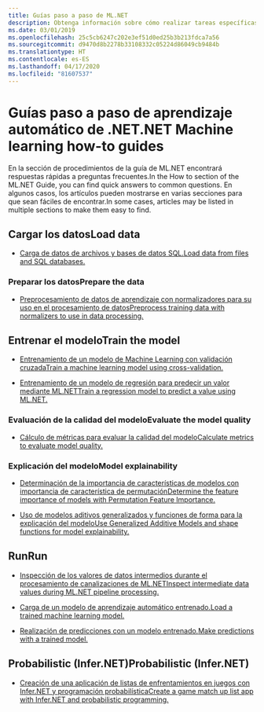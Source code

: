 ```yaml
---
title: Guías paso a paso de ML.NET
description: Obtenga información sobre cómo realizar tareas específicas para ayudarle con la creación de soluciones de IA personalizadas y la integración de Machine Learning en sus aplicaciones .NET.
ms.date: 03/01/2019
ms.openlocfilehash: 25c5cb6247c202e3ef51d0ed25b3b213fdca7a56
ms.sourcegitcommit: d9470d8b2278b33108332c05224d86049cb9484b
ms.translationtype: HT
ms.contentlocale: es-ES
ms.lasthandoff: 04/17/2020
ms.locfileid: "81607537"
---
```

# <a name="net-machine-learning-how-to-guides"></a><span data-ttu-id="2f015-103">Guías paso a paso de aprendizaje automático de .NET</span><span class="sxs-lookup"><span data-stu-id="2f015-103">.NET Machine learning how-to guides</span></span>

<span data-ttu-id="2f015-104">En la sección de procedimientos de la guía de ML.NET encontrará respuestas rápidas a preguntas frecuentes.</span><span class="sxs-lookup"><span data-stu-id="2f015-104">In the How to section of the ML.NET Guide, you can find quick answers to common questions.</span></span> <span data-ttu-id="2f015-105">En algunos casos, los artículos pueden mostrarse en varias secciones para que sean fáciles de encontrar.</span><span class="sxs-lookup"><span data-stu-id="2f015-105">In some cases, articles may be listed in multiple sections to make them easy to find.</span></span>

## <a name="load-data"></a><span data-ttu-id="2f015-106">Cargar los datos</span><span class="sxs-lookup"><span data-stu-id="2f015-106">Load data</span></span>

* [<span data-ttu-id="2f015-107">Carga de datos de archivos y bases de datos SQL.</span><span class="sxs-lookup"><span data-stu-id="2f015-107">Load data from files and SQL databases.</span></span>](load-data-ml-net.md)

### <a name="prepare-the-data"></a><span data-ttu-id="2f015-108">Preparar los datos</span><span class="sxs-lookup"><span data-stu-id="2f015-108">Prepare the data</span></span>

* [<span data-ttu-id="2f015-109">Preprocesamiento de datos de aprendizaje con normalizadores para su uso en el procesamiento de datos</span><span class="sxs-lookup"><span data-stu-id="2f015-109">Preprocess training data with normalizers to use in data processing.</span></span>](prepare-data-ml-net.md)

## <a name="train-the-model"></a><span data-ttu-id="2f015-110">Entrenar el modelo</span><span class="sxs-lookup"><span data-stu-id="2f015-110">Train the model</span></span>

* [<span data-ttu-id="2f015-111">Entrenamiento de un modelo de Machine Learning con validación cruzada</span><span class="sxs-lookup"><span data-stu-id="2f015-111">Train a machine learning model using cross-validation.</span></span>](train-machine-learning-model-cross-validation-ml-net.md)

* [<span data-ttu-id="2f015-112">Entrenamiento de un modelo de regresión para predecir un valor mediante ML.NET</span><span class="sxs-lookup"><span data-stu-id="2f015-112">Train a regression model to predict a value using ML.NET.</span></span>](train-machine-learning-model-ml-net.md)

### <a name="evaluate-the-model-quality"></a><span data-ttu-id="2f015-113">Evaluación de la calidad del modelo</span><span class="sxs-lookup"><span data-stu-id="2f015-113">Evaluate the model quality</span></span>

* [<span data-ttu-id="2f015-114">Cálculo de métricas para evaluar la calidad del modelo</span><span class="sxs-lookup"><span data-stu-id="2f015-114">Calculate metrics to evaluate model quality.</span></span>](verify-model-quality-ml-net.md)

### <a name="model-explainability"></a><span data-ttu-id="2f015-115">Explicación del modelo</span><span class="sxs-lookup"><span data-stu-id="2f015-115">Model explainability</span></span>

* [<span data-ttu-id="2f015-116">Determinación de la importancia de características de modelos con importancia de característica de permutación</span><span class="sxs-lookup"><span data-stu-id="2f015-116">Determine the feature importance of models with Permutation Feature Importance.</span></span>](explain-machine-learning-model-permutation-feature-importance-ml-net.md)

* [<span data-ttu-id="2f015-117">Uso de modelos aditivos generalizados y funciones de forma para la explicación del modelo</span><span class="sxs-lookup"><span data-stu-id="2f015-117">Use Generalized Additive Models and shape functions for model explainability.</span></span>](use-gams-for-model-explainability.md)

## <a name="run"></a><span data-ttu-id="2f015-118">Run</span><span class="sxs-lookup"><span data-stu-id="2f015-118">Run</span></span>

* [<span data-ttu-id="2f015-119">Inspección de los valores de datos intermedios durante el procesamiento de canalizaciones de ML.NET</span><span class="sxs-lookup"><span data-stu-id="2f015-119">Inspect intermediate data values during ML.NET pipeline processing.</span></span>](inspect-intermediate-data-ml-net.md)

* [<span data-ttu-id="2f015-120">Carga de un modelo de aprendizaje automático entrenado.</span><span class="sxs-lookup"><span data-stu-id="2f015-120">Load a trained machine learning model.</span></span>](save-load-machine-learning-models-ml-net.md)

* [<span data-ttu-id="2f015-121">Realización de predicciones con un modelo entrenado.</span><span class="sxs-lookup"><span data-stu-id="2f015-121">Make predictions with a trained model.</span></span>](machine-learning-model-predictions-ml-net.md)

## <a name="probabilistic-infernet"></a><span data-ttu-id="2f015-122">Probabilistic (Infer.NET)</span><span class="sxs-lookup"><span data-stu-id="2f015-122">Probabilistic (Infer.NET)</span></span>

* [<span data-ttu-id="2f015-123">Creación de una aplicación de listas de enfrentamientos en juegos con Infer.NET y programación probabilística</span><span class="sxs-lookup"><span data-stu-id="2f015-123">Create a game match up list app with Infer.NET and probabilistic programming.</span></span>](matchup-app-infer-net.md)
